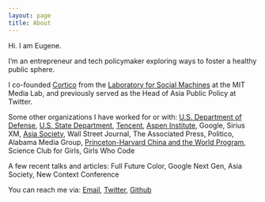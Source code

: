 ```yaml
---
layout: page
title: About
---
```


Hi. I am Eugene. 

I’m an entrepreneur and tech policymaker exploring ways to foster a healthy public sphere. 

I co-founded [Cortico](https://cortico.ai) from the [Laboratory for Social Machines](https://www.media.mit.edu/groups/social-machines/overview/) at the MIT Media Lab, and previously served as the Head of Asia Public Policy at Twitter.

Some other organizations I have worked for or with: 
[U.S. Department of Defense](https://policy.defense.gov/), [U.S. State Department](https://www.state.gov/discoverdiplomacy/explorer/places/170172.htm), [Tencent](https://careers.tencent.com/global/us/index.html), [Aspen Institute](https://www.aspeninstitute.org/programs/socrates-program/), Google, Sirius XM, [Asia Society](https://asiasociety.org/asia21-young-leaders/class-2017), Wall Street Journal, The Associated Press, Politico, Alabama Media Group, [Princeton-Harvard China and the World Program](https://cwp.princeton.edu/people/eugene-yi), Science Club for Girls, Girls Who Code

A few recent talks and articles:
Full Future Color, Google Next Gen, Asia Society, New Context Conference

You can reach me via: [Email](mailto:eugene@eugeneyi.org), [Twitter]((https://twitter.com/eugeneyi)), [Github](https://github.com/yeug/)
